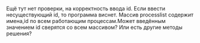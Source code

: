Ещё тут нет проверки, на корректность ввода id. Если ввести несуществующий id, то программа виснет.
Массив processlist содержит имена,id по всем работающим процессам.Может введённым значением id 
сверятся со всем массивом? Или есть другие методы решения?

